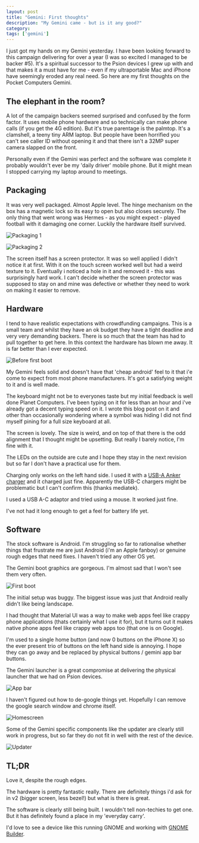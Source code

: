 ```yaml
---
layout: post
title: "Gemini: First thoughts"
description: "My Gemini came - but is it any good?"
category:
tags: ['gemini']
---
```


I just got my hands on my Gemini yesterday. I have been looking forward to this campaign delivering for over a year (I was so excited I managed to be backer #5). It's a spiritual successor to the Psion devices I grew up with and that makes it a must have for me - even if my ultraportable Mac and iPhone have seemingly eroded any real need. So here are my first thoughts on the Pocket Computers Gemini.


## The elephant in the room?

A lot of the campaign backers seemed surprised and confused by the form factor. It uses mobile phone hardware and so technically can make phone calls (if you get the 4G edition). But it's true parentage is the palmtop. It's a clamshell, a teeny tiny ARM laptop. But people have been horrified you can't see caller ID without opening it and that there isn't a 32MP super camera slapped on the front.

Personally even if the Gemini was perfect and the software was complete it probably wouldn't ever be my 'daily driver' mobile phone. But it might mean I stopped carrying my laptop around to meetings.


## Packaging

It was very well packaged. Almost Apple level. The hinge mechanism on the box has a magnetic lock so its easy to open but also closes securely. The only thing that went wrong was Hermes - as you might expect - played football with it damaging one corner. Luckily the hardware itself survived.

![Packaging 1](/images/posts/gemini-pda/packaging1.jpg)

![Packaging 2](/images/posts/gemini-pda/packaging2.jpg)

The screen itself has a screen protector. It was so well applied I didn't notice it at first. With it on the touch screen worked well but had a weird texture to it. Eventually i noticed a hole in it and removed it - this was surprisingly hard work. I can't decide whether the screen protector was supposed to stay on and mine was defective or whether they need to work on making it easier to remove.


## Hardware

I tend to have realistic expectations with crowdfunding campaigns. This is a small team and whilst they have an ok budget they have a tight deadline and very very demanding backers. There is so much that the team has had to pull together to get here. In this context the hardware has blown me away. It is far better than I ever expected.

![Before first boot](/images/posts/gemini-pda/open_and_off.jpg)

My Gemini feels solid and doesn't have that 'cheap android' feel to it that i'e come to expect from most phone manufacturers. It's got a satisfying weight to it and is well made.

The keyboard might not be to everyones taste but my initial feedback is well done Planet Computers. I've been typing on it for less than an hour and i've already got a decent typing speed on it. I wrote this blog post on it and other than occasionally wondering where a symbol was hiding I did not find myself pining for a full size keyboard at all.

The screen is lovely. The size is weird, and on top of that there is the odd alignment that I thought might be upsetting. But really I barely notice, I'm fine with it.

The LEDs on the outside are cute and I hope they stay in the next revision but so far I don't have a practical use for them.

Charging only works on the left hand side. I used it with a [USB-A Anker charger](https://www.amazon.co.uk/Anker-Charger-PowerPort-Charging-Multi-Port-Black/dp/B00VTI8K9K) and it charged just fine. Apparently the USB-C chargers might be problematic but I can't confirm this (thanks mediatek).

I used a USB A-C adaptor and tried using a mouse. It worked just fine.

I've not had it long enough to get a feel for battery life yet.


## Software

The stock software is Android. I'm struggling so far to rationalise whether things that frustrate me are just Android (i'm an Apple fanboy) or genuine rough edges that need fixes. I haven't tried any other OS yet.

The Gemini boot graphics are gorgeous. I'm almost sad that I won't see them very often.

![First boot](/images/posts/gemini-pda/booting.jpg)

The initial setup was buggy. The biggest issue was just that Android really didn't like being landscape.

I had thought that Material UI was a way to make web apps feel like crappy phone applications (thats certainly what I use it for), but it turns out it makes native phone apps feel like crappy web apps too (that one is on Google).

I'm used to a single home button (and now 0 buttons on the iPhone X) so the ever present trio of buttons on the left hand side is annoying. I hope they can go away and be replaced by physical buttons / gemini app bar buttons.

The Gemini launcher is a great compromise at delivering the physical launcher that we had on Psion devices.

![App bar](/images/posts/gemini-pda/appbar.png)

I haven't figured out how to de-google things yet. Hopefully I can remove the google search window and chrome itself.

![Homescreen](/images/posts/gemini-pda/homescreen.png)

Some of the Gemini specific components like the updater are clearly still work in progress, but so far they do not fit in well with the rest of the device.

![Updater](/images/posts/gemini-pda/update.png)


## TL;DR

Love it, despite the rough edges.

The hardware is pretty fantastic really. There are definitely things i'd ask for in v2 (bigger screen, less bezel!) but what is there is great.

The software is clearly still being built. I wouldn't tell non-techies to get one. But it has definitely found a place in my 'everyday carry'.

I'd love to see a device like this running GNOME and working with [GNOME Builder](https://blogs.gnome.org/chergert/2018/02/18/introducing-deviced/).
